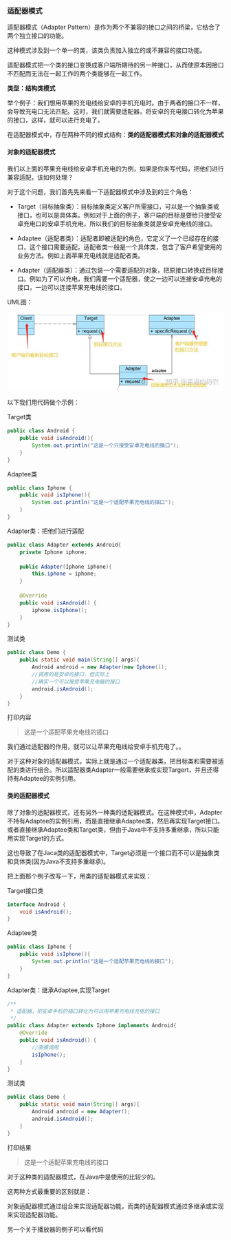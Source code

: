 ### 适配器模式

适配器模式（Adapter Pattern）是作为两个不兼容的接口之间的桥梁，它结合了两个独立接口的功能。

这种模式涉及到一个单一的类，该类负责加入独立的或不兼容的接口功能。

适配器模式把一个类的接口变换成客户端所期待的另一种接口，从而使原本因接口不匹配而无法在一起工作的两个类能够在一起工作。


**类型：结构类模式**

举个例子：我们想用苹果的充电线给安卓的手机充电时。由于两者的接口不一样，会导致充电口无法匹配。这时，我们就需要适配器，将安卓的充电接口转化为苹果的接口，这样，就可以进行充电了。

在适配器模式中，存在两种不同的模式结构：**类的适配器模式和对象的适配器模式**

#### 对象的适配器模式

我们以上面的苹果充电线给安卓手机充电的为例，如果是你来写代码，把他们进行兼容适配，该如何处理？

对于这个问题，我们首先先来看一下适配器模式中涉及到的三个角色：

- Target（目标抽象类）：目标抽象类定义客户所需接口，可以是一个抽象类或接口，也可以是具体类。例如对于上面的例子，客户端的目标是要给只接受安卓充电口的安卓手机充电，所以我们的目标抽象类就是安卓充电线的接口。

- Adaptee（适配者类）：适配者即被适配的角色，它定义了一个已经存在的接口，这个接口需要适配，适配者类一般是一个具体类，包含了客户希望使用的业务方法。例如上面苹果充电线就是适配者类。

- Adapter（适配器类）：通过包装一个需要适配的对象，把原接口转换成目标接口。例如为了可以充电，我们需要一个适配器，使之一边可以连接安卓充电的接口，一边可以连接苹果充电线的接口。

UML图：

![img.png](../../../../resources/assert/img.png)

以下我们用代码做个示例：

Target类
```java
public class Android {
    public void isAndroid(){
        System.out.println("这是一个只接受安卓充电线的插口");
    }
}
```
Adaptee类
```java
public class Iphone {
    public void isIphone(){
        System.out.println("这是一个适配苹果充电线的插口");
    }
}
```
Adapter类：把他们进行适配
```java
public class Adapter extends Android{
    private Iphone iphone;

    public Adapter(Iphone iphone){
        this.iphone = iphone;
    }

    @Override
    public void isAndroid() {
        iphone.isIphone();
    }
}
```
测试类
```java
public class Demo {
    public static void main(String[] args){
        Android android = new Adapter(new Iphone());
        //调用的是安卓的接口，但实际上
        //确实一个可以接受苹果充电器的接口
        android.isAndroid();
    }
}
```
打印内容
> 这是一个适配苹果充电线的插口

我们通过适配器的作用，就可以让苹果充电线给安卓手机充电了。。

对于这种对象的适配器模式，实际上就是通过一个适配器类，把目标类和需要被适配的类进行组合。所以适配器类Adapter一般需要继承或实现Targert，并且还得持有Adaptee的实例引用。

#### 类的适配器模式

除了对象的适配器模式，还有另外一种类的适配器模式。在这种模式中，Adapter不持有Adaptee的实例引用，而是直接继承Adaptee类，然后再实现Target接口。或者直接继承Adaptee类和Target类，但由于Java中不支持多重继承，所以只能用实现Target的方式。

这也导致了在Jaca类的适配器模式中，Target必须是一个接口而不可以是抽象类和具体类(因为Java不支持多重继承)。

把上面那个例子改写一下，用类的适配器模式来实现：

Target接口类
```java
interface Android {
    void isAndroid();
}
```
Adaptee类
```java
public class Iphone {
    public void isIphone(){
        System.out.println("这是一个适配苹果充电线的接口");
    }
}
```
Adapter类：继承Adaptee,实现Target
```java
/**
 * 适配器，把安卓手机的插口转化为可以用苹果充电线充电的接口
 */
public class Adapter extends Iphone implements Android{
    @Override
    public void isAndroid() {
        //直接调用
        isIphone();
    }
}
```
测试类
```java
public class Demo {
    public static void main(String[] args){
        Android android = new Adapter();
        android.isAndroid();
    }
}
```
打印结果
> 这是一个适配苹果充电线的接口

对于这种类的适配器模式，在Java中是使用的比较少的。

这两种方式最重要的区别就是：

对象适配器模式通过组合来实现适配器功能，而类的适配器模式通过多继承或实现来实现适配器功能。

另一个关于播放器的例子可以看代码

